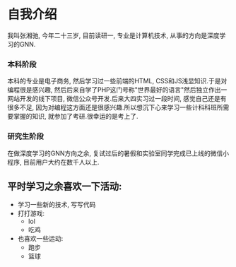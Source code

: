 # 自我介绍

我叫张湘驰, 今年二十三岁, 目前读研一, 专业是计算机技术, 从事的方向是深度学习的GNN.
### 本科阶段
本科的专业是电子商务, 然后学习过一些前端的HTML, CSS和JS浅显知识.于是对编程很是感兴趣, 然后后来自学了PHP这门号称"世界最好的语言"然后独立作出一网站开发的线下项目, 微信公众号开发.后来大四实习过一段时间, 感觉自己还是有很多不足, 因为对编程这方面还是很感兴趣.所以想沉下心来学习一些计科科班所需要掌握的知识, 就参加了考研.很幸运的是考上了.
### 研究生阶段
在做深度学习的GNN方向之余, 复试过后的暑假和实验室同学完成已上线的微信小程序, 目前用户大约在数千人以上.

## 平时学习之余喜欢一下活动:
- 学习一些新的技术, 写写代码
- 打打游戏:
    * lol
    * 吃鸡
- 也喜欢一些运动:
    * 跑步
    * 篮球